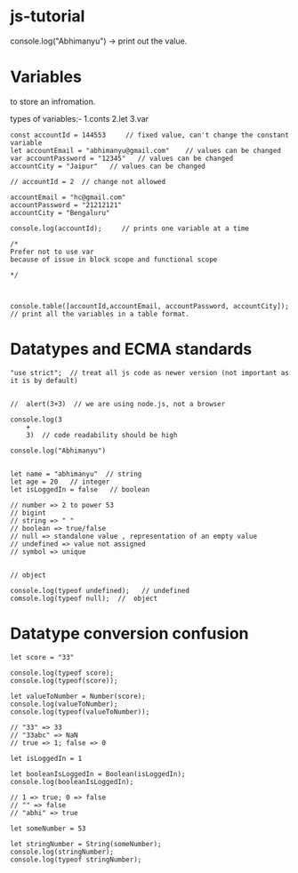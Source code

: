 # js-tutorial

console.log("Abhimanyu") -> print out the value.

# Variables
to store an infromation.

types of variables:-
    1.conts
    2.let
    3.var

    const accountId = 144553     // fixed value, can't change the constant variable
    let accountEmail = "abhimanyu@gmail.com"    // values can be changed
    var accountPassword = "12345"   // values can be changed
    accountCity = "Jaipur"   // values can be changed

    // accountId = 2  // change not allowed 

    accountEmail = "hc@gmail.com"
    accountPassword = "21212121"
    accountCity = "Bengaluru"

    console.log(accountId);     // prints one variable at a time

    /*
    Prefer not to use var
    because of issue in block scope and functional scope

    */



    console.table([accountId,accountEmail, accountPassword, accountCity]);  // print all the variables in a table format.


# Datatypes and ECMA standards
    "use strict";  // treat all js code as newer version (not important as it is by default)


    //  alert(3+3)  // we are using node.js, not a browser

    console.log(3
        +
        3)  // code readability should be high

    console.log("Abhimanyu")


    let name = "abhimanyu"  // string
    let age = 20   // integer
    let isLoggedIn = false   // boolean

    // number => 2 to power 53
    // bigint 
    // string => " "
    // boolean => true/false
    // null => standalone value , representation of an empty value 
    // undefined => value not assigned 
    // symbol => unique 


    // object

    console.log(typeof undefined);   // undefined
    comsole.log(typeof null);  //  object 

# Datatype conversion confusion

    let score = "33"

    console.log(typeof score);
    console.log(typeof(score));

    let valueToNumber = Number(score);
    console.log(valueToNumber);
    console.log(typeof(valueToNumber));

    // "33" => 33
    // "33abc" => NaN
    // true => 1; false => 0

    let isLoggedIn = 1

    let booleanIsLoggedIn = Boolean(isLoggedIn);
    console.log(booleanIsLoggedIn);

    // 1 => true; 0 => false
    // "" => false
    // "abhi" => true

    let someNumber = 53

    let stringNumber = String(someNumber);
    console.log(stringNumber);
    console.log(typeof stringNumber);
